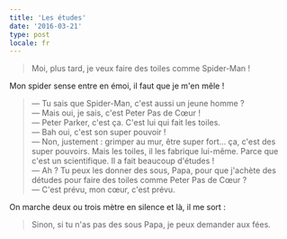 ```yaml
---
title: 'Les études'
date: '2016-03-21'
type: post
locale: fr
---
```


> Moi, plus tard, je veux faire des toiles comme Spider-Man !

Mon <span lang="en">spider sense</span> entre en émoi, il faut que je m'en mêle !

<!-- more -->

> — Tu sais que Spider-Man, c'est aussi un jeune homme ?  
> — Mais oui, je sais, c'est Peter Pas de Cœur !  
> — Peter Parker, c'est ça. C'est lui qui fait les toiles.  
> — Bah oui, c'est son super pouvoir !  
> — Non, justement : grimper au mur, être super fort… ça, c'est des super pouvoirs. Mais les toiles, il les fabrique lui-même. Parce que c'est un scientifique. Il a fait beaucoup d'études !  
> — Ah ? Tu peux les donner des sous, Papa, pour que j'achète des détudes pour faire des toiles comme Peter Pas de Cœur ?  
> — C'est prévu, mon cœur, c'est prévu.

On marche deux ou trois mètre en silence et là, il me sort :

> Sinon, si tu n'as pas des sous Papa, je peux demander aux fées.
